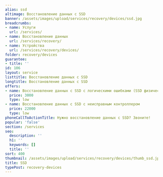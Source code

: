 ```yaml
---
alias: ssd
altimage: Восстановление данных с SSD
banner: /assets/images/upload/services/recovery/devices/ssd.jpg
breadcrumbs:
- name: Услуги
  url: /services/
- name: Восстановление данных
  url: /services/recovery/
- name: Устройства
  url: /services/recovery/devices/
folder: recovery/devices
guarantee:
- title: ''
id: 106
layout: service
listtitle: Восстановление данных с SSD
longtitle: Восстановление данных с SSD
offers:
- name: Восстановление данных с SSD с логическими ошибками (SSD физически исправен)
  price: 3000
  type: low
- name: Восстановление данных с SSD с неисправным контроллером
  price: 22000
  type: low
phoneCallToActionTitle: Нужно восстановление данных с SSD? Звоните!
popular: 'false'
section: /services
seo:
  description: ''
  h1: ''
  keywords: []
  title: ''
sort: 400
thumbnail: /assets/images/upload/services/recovery/devices/thumb_ssd.jpg
title: SSD
typePost: recovery-devices
---
```

